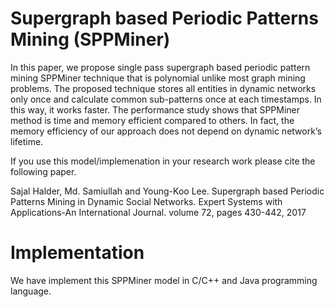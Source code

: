 #  Supergraph based Periodic Patterns Mining (SPPMiner)
In this paper, we propose single pass supergraph based periodic pattern mining SPPMiner technique that is polynomial unlike most graph mining problems. The proposed technique stores all entities in dynamic networks only once and calculate common sub-patterns once at each timestamps. In this way, it works faster. The performance study shows that SPPMiner method is time and memory efficient compared to others. In fact, the memory efficiency of our approach does not depend on dynamic network’s lifetime. 

If you use this model/implemenation in your research work please cite the following paper.

 Sajal Halder, Md. Samiullah and Young-Koo Lee. Supergraph based Periodic Patterns Mining in Dynamic Social Networks. Expert Systems with Applications-An International Journal. volume 72, pages 430-442, 2017
 
 # Implementation
 
 We have implement this SPPMiner model in C/C++ and Java programming language. 
